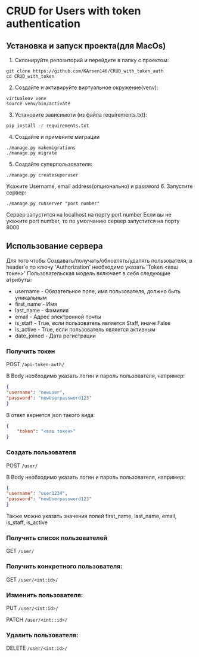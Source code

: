 # CRUD for Users with token authentication

## Установка и запуск проекта(для MacOs)

1. Склонируйте репозиторий и перейдите в папку с проектом:
```
git clone https://github.com/KArsen146/CRUD_with_token_auth
cd CRUD_with_token
```
2. Создайте и активируйте виртуальное окружение(venv):
```shell
virtualenv venv
source venv/bin/activate
```
3. Установите зависимоти (из файла requirements.txt):
```shell
pip install -r requirements.txt
```
4. Создайте и примените миграции
```shell
./manage.py makemigrations
./manage.py migrate
```
5. Создайте суперпользователя:
```shell
./manage.py createsuperuser
```
   Укажите Username, email address(опционально) и password
6. Запустите сервер:
```shell
./manage.py runserver "port number"
```
   Сервер запустится на localhost на порту port number
   Если вы не укажите port number, то по умолчанию сервер запустится на порту 8000

## Использование сервера
Для того чтобы Создавать/получать/обновлять/удалять пользователя, в header'e по ключу 'Authorization' необходимо указать 'Token <ваш токен>'
Пользовательская модель включает в себя следующие атрибуты:
+ username - Обязательное поле, имя пользователя, должно быть уникальным 
+ first_name - Имя 
+ last_name - Фамилия
+ email - Адрес электронной почты
+ is_staff - True, если пользователь является Staff, иначе False
+ is_active - True, если пользователь является активным
+ date_joined - Дата регистрации

### Получить токен
   POST ```/api-token-auth/```

   В Body необходимо указать логин и пароль пользователя, например:
   ```json
{
  "username": "newuser",
  "password": "newUserpassword123"
}
```
   В ответ вернется json такого вида:
```json
{
    "token": "<ваш токен>"
}
```
   
### Создать пользователя
POST ```/user/```

   В Body необходимо указать логин и пароль пользователя, например:
   ```json
{
  "username": "user1234",
  "password": "newUserpassword123"
}
```
   Также можно указать значения полей first_name, last_name, email, is_staff, is_active

### Получить список пользователей
GET ```/user/```

### Получить конкретного пользователя:
GET ```/user/<int:id>/```

### Изменить пользователя:
PUT ```/user/<int:id>/``` 


PATCH ```/user/<int::id>/```


### Удалить пользователя:
DELETE ```/user/<int:id>/```


